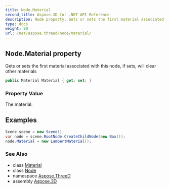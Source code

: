 ```yaml
---
title: Node.Material
second_title: Aspose.3D for .NET API Reference
description: Node property. Gets or sets the first material associated with this node if sets will clear other materials
type: docs
weight: 80
url: /net/aspose.threed/node/material/
---
```

## Node.Material property

Gets or sets the first material associated with this node, if sets, will clear other materials

```csharp
public Material Material { get; set; }
```

### Property Value

The material.

## Examples

```csharp
Scene scene = new Scene();
var node = scene.RootNode.CreateChildNode(new Box());
node.Material = new LambertMaterial();
```

### See Also

* class [Material](../../../aspose.threed.shading/material/)
* class [Node](../)
* namespace [Aspose.ThreeD](../../node/)
* assembly [Aspose.3D](../../../)


